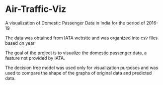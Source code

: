 # Air-Traffic-Viz
A visualization of Domestic Passenger Data in India for the period of 2016-19

The data was obtained from IATA website and was organized into csv files based on year

The goal of the project is to visualize the domestic passenger data, a feature not provided by IATA.

The decision tree model was used only for visualization purposes and was used to compare the shape of the graphs of original data and predicted data.
